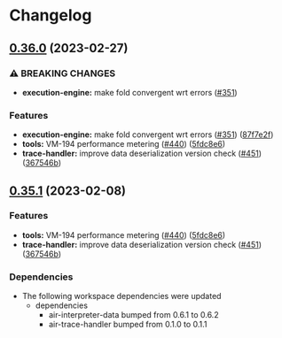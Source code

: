 # Changelog

## [0.36.0](https://github.com/fluencelabs/aquavm/compare/air-v0.35.4...air-v0.36.0) (2023-02-27)


### ⚠ BREAKING CHANGES

* **execution-engine:** make fold convergent wrt errors ([#351](https://github.com/fluencelabs/aquavm/issues/351))

### Features

* **execution-engine:** make fold convergent wrt errors ([#351](https://github.com/fluencelabs/aquavm/issues/351)) ([87f7e2f](https://github.com/fluencelabs/aquavm/commit/87f7e2f361891c84315f310967517ddb50773f8d))
* **tools:** VM-194 performance metering ([#440](https://github.com/fluencelabs/aquavm/issues/440)) ([5fdc8e6](https://github.com/fluencelabs/aquavm/commit/5fdc8e68ac67f502f8ece4d8a5935cf7d478d830))
* **trace-handler:** improve data deserialization version check ([#451](https://github.com/fluencelabs/aquavm/issues/451)) ([367546b](https://github.com/fluencelabs/aquavm/commit/367546b82cd5f133b956857bf48d279512b157b2))

## [0.35.1](https://github.com/fluencelabs/aquavm/compare/air-v0.35.0...air-v0.35.1) (2023-02-08)


### Features

* **tools:** VM-194 performance metering ([#440](https://github.com/fluencelabs/aquavm/issues/440)) ([5fdc8e6](https://github.com/fluencelabs/aquavm/commit/5fdc8e68ac67f502f8ece4d8a5935cf7d478d830))
* **trace-handler:** improve data deserialization version check ([#451](https://github.com/fluencelabs/aquavm/issues/451)) ([367546b](https://github.com/fluencelabs/aquavm/commit/367546b82cd5f133b956857bf48d279512b157b2))


### Dependencies

* The following workspace dependencies were updated
  * dependencies
    * air-interpreter-data bumped from 0.6.1 to 0.6.2
    * air-trace-handler bumped from 0.1.0 to 0.1.1
